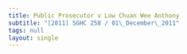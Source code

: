 ```yaml
---
title: Public Prosecutor v Low Chuan Wee Anthony
subtitle: "[2011] SGHC 258 / 01\_December\_2011"
tags: null
layout: single
---
```


